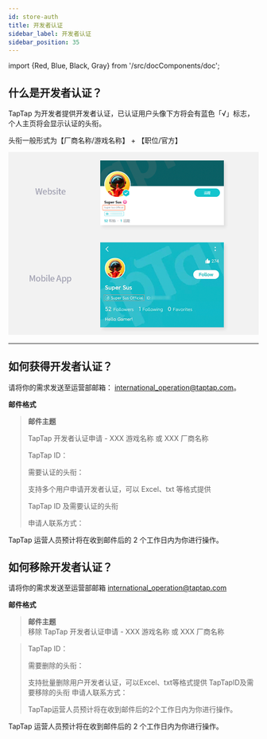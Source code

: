 ```yaml
---
id: store-auth
title: 开发者认证
sidebar_label: 开发者认证
sidebar_position: 35
---
```

import {Red, Blue, Black, Gray} from '/src/docComponents/doc';


## 什么是开发者认证？

TapTap 为开发者提供开发者认证，已认证用户头像下方将会有蓝色「<Blue>√</Blue>」标志，个人主页将会显示认证的头衔。  

头衔一般形式为【厂商名称/游戏名称】 + 【职位/官方】

![](/img/developer-verification-en.png)

---

## 如何获得开发者认证？ 

请将你的需求发送至运营部邮箱：
[international_operation@taptap.com](mailto:international_operation@taptap.com)。  

**邮件格式**

> **邮件主题**
> 
> TapTap 开发者认证申请  -  XXX 游戏名称  或  XXX 厂商名称   
>
> TapTap ID：
>  
> 需要认证的头衔：  
>
> <Gray>支持多个用户申请开发者认证，可以 Excel、txt 等格式提供
>
> TapTap ID 及需要认证的头衔</Gray>​  
>
> 申请人联系方式：  

TapTap 运营人员预计将在收到邮件后的 2 个工作日内为你进行操作。
## 如何移除开发者认证？ 

请将你的需求发送至运营部邮箱
[international_operation@taptap.com](mailto:international_operation@taptap.com)

**邮件格式**

> **邮件主题**  
> 移除 TapTap 开发者认证申请  -  XXX 游戏名称  或  XXX 厂商名称  

> TapTap ID：  
>
> 需要删除的头衔：
>
> 支持批量删除用户开发者认证，可以Excel、txt等格式提供
> TapTapID及需要移除的头衔 申请人联系方式：
>
> TapTap运营人员预计将在收到邮件后的2个工作日内为你进行操作。

TapTap 运营人员预计将在收到邮件后的 2 个工作日内为你进行操作。